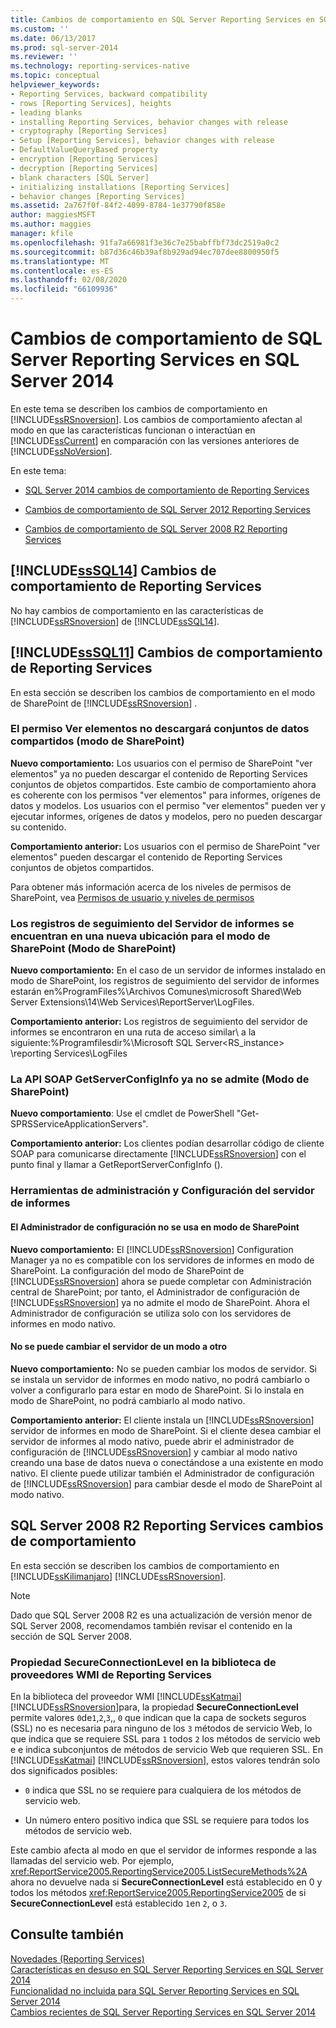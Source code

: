 ```yaml
---
title: Cambios de comportamiento en SQL Server Reporting Services en SQL Server 2014 | Microsoft Docs
ms.custom: ''
ms.date: 06/13/2017
ms.prod: sql-server-2014
ms.reviewer: ''
ms.technology: reporting-services-native
ms.topic: conceptual
helpviewer_keywords:
- Reporting Services, backward compatibility
- rows [Reporting Services], heights
- leading blanks
- installing Reporting Services, behavior changes with release
- cryptography [Reporting Services]
- Setup [Reporting Services], behavior changes with release
- DefaultValueQueryBased property
- encryption [Reporting Services]
- decryption [Reporting Services]
- blank characters [SQL Server]
- initializing installations [Reporting Services]
- behavior changes [Reporting Services]
ms.assetid: 2a767f0f-84f2-4099-8784-1e37790f858e
author: maggiesMSFT
ms.author: maggies
manager: kfile
ms.openlocfilehash: 91fa7a66981f3e36c7e25babffbf73dc2519a0c2
ms.sourcegitcommit: b87d36c46b39af8b929ad94ec707dee8800950f5
ms.translationtype: MT
ms.contentlocale: es-ES
ms.lasthandoff: 02/08/2020
ms.locfileid: "66109936"
---
```

# <a name="behavior-changes-to-sql-server-reporting-services--in-sql-server-2014"></a>Cambios de comportamiento de SQL Server Reporting Services en SQL Server 2014
  En este tema se describen los cambios de comportamiento en [!INCLUDE[ssRSnoversion](../includes/ssrsnoversion-md.md)]. Los cambios de comportamiento afectan al modo en que las características funcionan o interactúan en [!INCLUDE[ssCurrent](../includes/sscurrent-md.md)] en comparación con las versiones anteriores de [!INCLUDE[ssNoVersion](../includes/ssnoversion-md.md)].  
  
 En este tema:  
  
-   [SQL Server 2014 cambios de comportamiento de Reporting Services](#bkmk_sql14)  
  
-   [Cambios de comportamiento de SQL Server 2012 Reporting Services](#bkmk_rc0)  
  
-   [Cambios de comportamiento de SQL Server 2008 R2 Reporting Services](#bkmk_kj)  
  
##  <a name="bkmk_sql14"></a>[!INCLUDE[ssSQL14](../includes/sssql14-md.md)] Cambios de comportamiento de Reporting Services  
 No hay cambios de comportamiento en las características de [!INCLUDE[ssRSnoversion](../includes/ssrsnoversion-md.md)] de [!INCLUDE[ssSQL14](../includes/sssql14-md.md)].  
  
##  <a name="bkmk_rc0"></a>[!INCLUDE[ssSQL11](../includes/sssql11-md.md)] Cambios de comportamiento de Reporting Services  
 En esta sección se describen los cambios de comportamiento en el modo de SharePoint de [!INCLUDE[ssRSnoversion](../includes/ssrsnoversion-md.md)] .  
  
### <a name="view-items-permission-will-not-download-shared-datasets-sharepoint-mode"></a>El permiso Ver elementos no descargará conjuntos de datos compartidos (modo de SharePoint)  
 **Nuevo comportamiento:** Los usuarios con el permiso de SharePoint "ver elementos" ya no pueden descargar el contenido de Reporting Services conjuntos de objetos compartidos. Este cambio de comportamiento ahora es coherente con los permisos "ver elementos" para informes, orígenes de datos y modelos. Los usuarios con el permiso "ver elementos" pueden ver y ejecutar informes, orígenes de datos y modelos, pero no pueden descargar su contenido.  
  
 **Comportamiento anterior:** Los usuarios con el permiso de SharePoint "ver elementos" pueden descargar el contenido de Reporting Services conjuntos de objetos compartidos.  
  
 Para obtener más información acerca de los niveles de permisos de SharePoint, vea [Permisos de usuario y niveles de permisos](https://technet.microsoft.com/library/cc721640.aspx)  
  
### <a name="report-server-trace-logs-are-in-a-new-location-for-sharepoint-mode-sharepoint-mode"></a>Los registros de seguimiento del Servidor de informes se encuentran en una nueva ubicación para el modo de SharePoint (Modo de SharePoint)  
 **Nuevo comportamiento:** En el caso de un servidor de informes instalado en modo de SharePoint, los registros de seguimiento del servidor de informes estarán en%ProgramFiles%\Archivos Comunes\microsoft Shared\Web Server Extensions\14\Web Services\ReportServer\LogFiles.  
  
 **Comportamiento anterior:** Los registros de seguimiento del servidor de informes se encontraron en una ruta de acceso similar\\ a la siguiente:%Programfilesdir%\Microsoft SQL Server<RS_instance> \reporting Services\LogFiles  
  
### <a name="getserverconfiginfo-soap-api-is-no-longer-supported-sharepoint-mode"></a>La API SOAP GetServerConfigInfo ya no se admite (Modo de SharePoint)  
 **Nuevo comportamiento**: Use el cmdlet de PowerShell "Get-SPRSServiceApplicationServers".  
  
 **Comportamiento anterior:** Los clientes podían desarrollar código de cliente SOAP para comunicarse directamente [!INCLUDE[ssRSnoversion](../includes/ssrsnoversion-md.md)] con el punto final y llamar a GetReportServerConfigInfo ().  
  
### <a name="report-server-configuration-and-management-tools"></a>Herramientas de administración y Configuración del servidor de informes  
  
#### <a name="configuration-manager-is-not-used-for-sharepoint-mode"></a>El Administrador de configuración no se usa en modo de SharePoint  
 **Nuevo comportamiento:** El [!INCLUDE[ssRSnoversion](../includes/ssrsnoversion-md.md)] Configuration Manager ya no es compatible con los servidores de informes en modo de SharePoint. La configuración del modo de SharePoint de [!INCLUDE[ssRSnoversion](../includes/ssrsnoversion-md.md)] ahora se puede completar con Administración central de SharePoint; por tanto, el Administrador de configuración de [!INCLUDE[ssRSnoversion](../includes/ssrsnoversion-md.md)] ya no admite el modo de SharePoint. Ahora el Administrador de configuración se utiliza solo con los servidores de informes en modo nativo.  
  
#### <a name="you-cannot-change-the-server-from-one-mode-to-another"></a>No se puede cambiar el servidor de un modo a otro  
 **Nuevo comportamiento:** No se pueden cambiar los modos de servidor. Si se instala un servidor de informes en modo nativo, no podrá cambiarlo o volver a configurarlo para estar en modo de SharePoint. Si lo instala en modo de SharePoint, no podrá cambiarlo al modo nativo.  
  
 **Comportamiento anterior:** El cliente instala un [!INCLUDE[ssRSnoversion](../includes/ssrsnoversion-md.md)] servidor de informes en modo de SharePoint. Si el cliente desea cambiar el servidor de informes al modo nativo, puede abrir el administrador de configuración de [!INCLUDE[ssRSnoversion](../includes/ssrsnoversion-md.md)] y cambiar al modo nativo creando una base de datos nueva o conectándose a una existente en modo nativo. El cliente puede utilizar también el Administrador de configuración de [!INCLUDE[ssRSnoversion](../includes/ssrsnoversion-md.md)] para cambiar desde el modo de SharePoint al modo nativo.  
  
##  <a name="bkmk_kj"></a>SQL Server 2008 R2 Reporting Services cambios de comportamiento  
 En esta sección se describen los cambios de comportamiento en [!INCLUDE[ssKilimanjaro](../includes/sskilimanjaro-md.md)] [!INCLUDE[ssRSnoversion](../includes/ssrsnoversion-md.md)].  
  
> [!NOTE]  
>  Dado que SQL Server 2008 R2 es una actualización de versión menor de SQL Server 2008, recomendamos también revisar el contenido en la sección de SQL Server 2008.  
  
### <a name="secureconnectionlevel-property-in-the-reporting-services-wmi-provider-library"></a>Propiedad SecureConnectionLevel en la biblioteca de proveedores WMI de Reporting Services  
 En la biblioteca del proveedor WMI [!INCLUDE[ssKatmai](../includes/sskatmai-md.md)] [!INCLUDE[ssRSnoversion](../includes/ssrsnoversion-md.md)]para, la propiedad **SecureConnectionLevel** permite valores `0`de`1`,`2`,`3`,, `0` que indican que la capa de sockets seguros (SSL) no es necesaria para ninguno de los `3` métodos de servicio Web, lo que indica que se requiere SSL para `1` todos `2` los métodos de servicio web e e indica subconjuntos de métodos de servicio Web que requieren SSL. En [!INCLUDE[ssKatmai](../includes/sskatmai-md.md)] [!INCLUDE[ssRSnoversion](../includes/ssrsnoversion-md.md)], estos valores tendrán solo dos significados posibles:  
  
-   
  `0` indica que SSL no se requiere para cualquiera de los métodos de servicio web.  
  
-   Un número entero positivo indica que SSL se requiere para todos los métodos de servicio web.  
  
 Este cambio afecta al modo en que el servidor de informes responde a las llamadas del servicio web. Por ejemplo, <xref:ReportService2005.ReportingService2005.ListSecureMethods%2A> ahora no devuelve nada si **SecureConnectionLevel** está establecido en 0 y todos los métodos <xref:ReportService2005.ReportingService2005> de si **SecureConnectionLevel** está establecido `1`en `2`, o `3`.  
  
## <a name="see-also"></a>Consulte también  
 [Novedades &#40;Reporting Services&#41;](what-s-new-reporting-services.md)   
 [Características en desuso en SQL Server Reporting Services en SQL Server 2014](deprecated-features-in-sql-server-reporting-services-ssrs.md)   
 [Funcionalidad no incluida para SQL Server Reporting Services en SQL Server 2014](discontinued-functionality-to-sql-server-reporting-services-in-sql-server.md)   
 [Cambios recientes de SQL Server Reporting Services en SQL Server 2014](breaking-changes-in-sql-server-reporting-services-in-sql-server-2016.md)  
  
  
